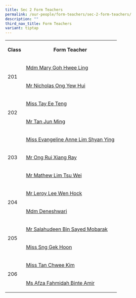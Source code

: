 ```yaml
---
title: Sec 2 Form Teachers
permalink: /our-people/form-teachers/sec-2-form-teachers/
description: ""
third_nav_title: Form Teachers
variant: tiptap
---
```

<table style="minWidth: 50px">
<colgroup>
<col>
<col>
</colgroup>
<tbody>
<tr>
<th rowspan="1" colspan="1">
<p>Class</p>
</th>
<th rowspan="1" colspan="1">
<p>Form Teacher</p>
</th>
</tr>
<tr>
<td rowspan="2" colspan="1">
<p>201</p>
</td>
<td rowspan="1" colspan="1">
<p><a href="mailto:Goh_Hwee_Ling_Mary@schools.gov.sg" rel="noopener noreferrer nofollow" target="_blank"><u>Mdm Mary Goh Hwee Ling</u></a>
</p>
</td>
</tr>
<tr>
<td rowspan="1" colspan="1">
<p><a href="mailto:Nicholas_Ong_Yew_Hui_A@schools.gov.sg" rel="noopener noreferrer nofollow" target="_blank"><u>Mr Nicholas Ong Yew Hui</u></a>
</p>
</td>
</tr>
<tr>
<td rowspan="2" colspan="1">
<p>202</p>
</td>
<td rowspan="1" colspan="1">
<p><a href="mailto:Tay_Ee_Teng@schools.gov.sg" rel="noopener noreferrer nofollow" target="_blank"><u>Miss Tay Ee Teng</u></a>
</p>
</td>
</tr>
<tr>
<td rowspan="1" colspan="1">
<p><a href="mailto:Tan_Jun_Ming@schools.gov.sg" rel="noopener noreferrer nofollow" target="_blank"><u>Mr Tan Jun Ming</u></a>
</p>
</td>
</tr>
<tr>
<td rowspan="3" colspan="1">
<p>203</p>
</td>
<td rowspan="1" colspan="1">
<p><a href="mailto:Evangeline_Anne_Lim_Shyan@schools.gov.sg" rel="noopener noreferrer nofollow" target="_blank"><u>Miss Evangeline Anne Lim Shyan Ying</u></a>
</p>
</td>
</tr>
<tr>
<td rowspan="1" colspan="1">
<p><a href="mailto:Ong_Rui_Xiang@schools.gov.sg" rel="noopener noreferrer nofollow" target="_blank"><u>Mr Ong Rui Xiang Ray</u></a>
</p>
</td>
</tr>
<tr>
<td rowspan="1" colspan="1">
<p><a href="mailto:lim_tsu_wei_mathew@schools.gov.sg" rel="noopener nofollow" target="_blank">Mr Mathew Lim Tsu Wei</a>
</p>
</td>
</tr>
<tr>
<td rowspan="2" colspan="1">
<p>204</p>
</td>
<td rowspan="1" colspan="1">
<p><a href="mailto:Lee_Wen_Hock_Leroy@schools.gov.sg" rel="noopener noreferrer nofollow" target="_blank"><u>Mr Leroy Lee Wen Hock</u></a>
</p>
</td>
</tr>
<tr>
<td rowspan="1" colspan="1">
<p><a href="mailto:deneshwari_thurairaja_singam@schools.gov.sg" rel="noopener noreferrer nofollow" target="_blank"><u>Mdm Deneshwari</u></a>
</p>
</td>
</tr>
<tr>
<td rowspan="2" colspan="1">
<p>205</p>
</td>
<td rowspan="1" colspan="1">
<p><a href="mailto:Salahudeen_Sayed_Mobarak@schools.gov.sg" rel="noopener noreferrer nofollow" target="_blank"><u>Mr Salahudeen Bin Sayed Mobarak</u></a>
</p>
</td>
</tr>
<tr>
<td rowspan="1" colspan="1">
<p><a href="mailto:Sng_Gek_Hoon@schools.gov.sg" rel="noopener noreferrer nofollow" target="_blank"><u>Miss Sng Gek Hoon</u></a>
</p>
</td>
</tr>
<tr>
<td rowspan="2" colspan="1">
<p>206</p>
</td>
<td rowspan="1" colspan="1">
<p><a href="mailto:Tan_Chwee_Kim@schools.gov.sg" rel="noopener noreferrer nofollow" target="_blank"><u>Miss Tan Chwee Kim</u></a>
</p>
</td>
</tr>
<tr>
<td rowspan="1" colspan="1">
<p><a href="mailto:Afza_Fahmidah_Amir@schools.gov.sg" rel="noopener noreferrer nofollow" target="_blank"><u>Ms Afza Fahmidah Binte Amir</u></a>
</p>
</td>
</tr>
</tbody>
</table>
<p></p>